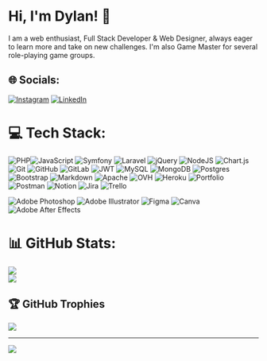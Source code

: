 # Hi, I'm Dylan! 👋
I am a web enthusiast, Full Stack Developer & Web Designer, always eager to learn more and take on new challenges. I'm also Game Master for several role-playing game groups.

## 🌐 Socials:
[![Instagram](https://img.shields.io/badge/Instagram-%23E4405F.svg?logo=Instagram&logoColor=white)](https://instagram.com/https://www.instagram.com/_keidenn/) [![LinkedIn](https://img.shields.io/badge/LinkedIn-%230077B5.svg?logo=linkedin&logoColor=white)](https://linkedin.com/in/https://www.linkedin.com/in/dylanrohart/) 

# 💻 Tech Stack:
![PHP](https://img.shields.io/badge/php-%23777BB4.svg?style=plastic&logo=php&logoColor=white)![JavaScript](https://img.shields.io/badge/javascript-%23323330.svg?style=plastic&logo=javascript&logoColor=%23F7DF1E) ![Symfony](https://img.shields.io/badge/symfony-%23000000.svg?style=plastic&logo=symfony&logoColor=white) ![Laravel](https://img.shields.io/badge/laravel-%23FF2D20.svg?style=plastic&logo=laravel&logoColor=white) ![jQuery](https://img.shields.io/badge/jquery-%230769AD.svg?style=plastic&logo=jquery&logoColor=white) 
![NodeJS](https://img.shields.io/badge/node.js-6DA55F?style=plastic&logo=node.js&logoColor=white) ![Chart.js](https://img.shields.io/badge/chart.js-F5788D.svg?style=plastic&logo=chart.js&logoColor=white) ![Git](https://img.shields.io/badge/git-%23F05033.svg?style=plastic&logo=git&logoColor=white) ![GitHub](https://img.shields.io/badge/github-%23121011.svg?style=plastic&logo=github&logoColor=white) ![GitLab](https://img.shields.io/badge/gitlab-%23181717.svg?style=plastic&logo=gitlab&logoColor=white) ![JWT](https://img.shields.io/badge/JWT-black?style=plastic&logo=JSON%20web%20tokens) 
![MySQL](https://img.shields.io/badge/mysql-4479A1.svg?style=plastic&logo=mysql&logoColor=white) ![MongoDB](https://img.shields.io/badge/MongoDB-%234ea94b.svg?style=plastic&logo=mongodb&logoColor=white) ![Postgres](https://img.shields.io/badge/postgres-%23316192.svg?style=plastic&logo=postgresql&logoColor=white) 
![Bootstrap](https://img.shields.io/badge/bootstrap-%238511FA.svg?style=plastic&logo=bootstrap&logoColor=white) ![Markdown](https://img.shields.io/badge/markdown-%23000000.svg?style=plastic&logo=markdown&logoColor=white) ![Apache](https://img.shields.io/badge/apache-%23D42029.svg?style=plastic&logo=apache&logoColor=white) 
![OVH](https://img.shields.io/badge/ovh-%23123F6D.svg?style=plastic&logo=ovh&logoColor=#123F6D) ![Heroku](https://img.shields.io/badge/heroku-%23430098.svg?style=plastic&logo=heroku&logoColor=white) 
![Portfolio](https://img.shields.io/badge/Portfolio-%23000000.svg?style=plastic&logo=firefox&logoColor=#FF7139) ![Postman](https://img.shields.io/badge/Postman-FF6C37?style=plastic&logo=postman&logoColor=white) ![Notion](https://img.shields.io/badge/Notion-%23000000.svg?style=plastic&logo=notion&logoColor=white) ![Jira](https://img.shields.io/badge/jira-%230A0FFF.svg?style=plastic&logo=jira&logoColor=white) ![Trello](https://img.shields.io/badge/Trello-%23026AA7.svg?style=plastic&logo=Trello&logoColor=white)

![Adobe Photoshop](https://img.shields.io/badge/adobe%20photoshop-%2331A8FF.svg?style=plastic&logo=adobe%20photoshop&logoColor=white) ![Adobe Illustrator](https://img.shields.io/badge/adobe%20illustrator-%23FF9A00.svg?style=plastic&logo=adobe%20illustrator&logoColor=white) ![Figma](https://img.shields.io/badge/figma-%23F24E1E.svg?style=plastic&logo=figma&logoColor=white) ![Canva](https://img.shields.io/badge/Canva-%2300C4CC.svg?style=plastic&logo=Canva&logoColor=white) ![Adobe After Effects](https://img.shields.io/badge/Adobe%20After%20Effects-9999FF.svg?style=plastic&logo=Adobe%20After%20Effects&logoColor=white) 

# 📊 GitHub Stats:
![](https://github-readme-stats.vercel.app/api?username=Keidenn&theme=dracula&hide_border=false&include_all_commits=true&count_private=true)<br/>
![](https://github-readme-streak-stats.herokuapp.com/?user=Keidenn&theme=dracula&hide_border=false)<br/>

## 🏆 GitHub Trophies
![](https://github-profile-trophy.vercel.app/?username=Keidenn&theme=dracula&no-frame=true&no-bg=false&margin-w=4)

---
[![](https://visitcount.itsvg.in/api?id=Keidenn&icon=3&color=11)](https://visitcount.itsvg.in)

<!-- Proudly created with GPRM ( https://gprm.itsvg.in ) -->
